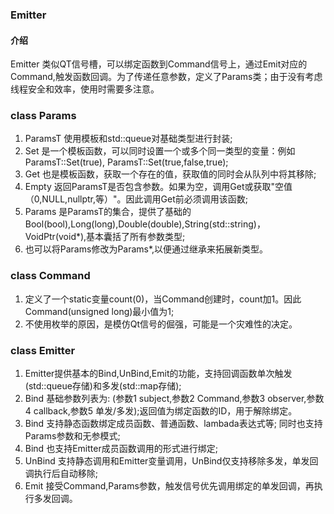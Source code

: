### Emitter
#### 介绍
Emitter 类似QT信号槽，可以绑定函数到Command信号上，通过Emit对应的Command,触发函数回调。为了传递任意参数，定义了Params类；由于没有考虑线程安全和效率，使用时需要多注意。
### class Params
1. ParamsT 使用模板和std::queue对基础类型进行封装;
2. Set 是一个模板函数，可以同时设置一个或多个同一类型的变量：例如ParamsT::Set(true), ParamsT::Set(true,false,true);
3. Get 也是模板函数，获取一个存在的值，获取值的同时会从队列中将其移除;
4. Empty 返回ParamsT是否包含参数。如果为空，调用Get或获取"空值（0,NULL,nullptr,等）"。因此调用Get前必须调用该函数;
5. Params 是ParamsT的集合，提供了基础的Bool(bool),Long(long),Double(double),String(std::string)，VoidPtr(void*),基本囊括了所有参数类型;
6. 也可以将Params修改为Params*,以便通过继承来拓展新类型。
### class Command
1. 定义了一个static变量count(0)，当Command创建时，count加1。因此Command(unsigned long)最小值为1;
2. 不使用枚举的原因，是模仿Qt信号的倔强，可能是一个灾难性的决定。
### class Emitter
1. Emitter提供基本的Bind,UnBind,Emit的功能，支持回调函数单次触发(std::queue存储)和多发(std::map存储);
2. Bind 基础参数列表为: (参数1 subject,参数2 Command,参数3 observer,参数4 callback,参数5 单发/多发);返回值为绑定函数的ID，用于解除绑定。
3. Bind 支持静态函数绑定成员函数、普通函数、lambada表达式等; 同时也支持Params参数和无参模式;
4. Bind 也支持Emitter成员函数调用的形式进行绑定;
5. UnBind 支持静态调用和Emitter变量调用，UnBind仅支持移除多发，单发回调执行后自动移除;
6. Emit 接受Command,Params参数，触发信号优先调用绑定的单发回调，再执行多发回调。
